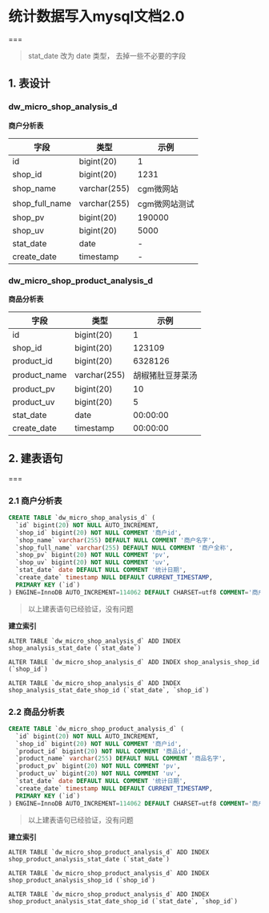 # 统计数据写入mysql文档2.0

===


> stat_date 改为 date 类型， 去掉一些不必要的字段

## 1. 表设计

### dw\_micro\_shop\_analysis\_d

**商户分析表**

字段 | 类型 | 示例
------- | ------- | -------
id | bigint(20) | 1
shop\_id | bigint(20) | 1231
shop\_name | varchar(255) | cgm微网站
shop\_full\_name | varchar(255) | cgm微网站测试
shop_pv | bigint(20) | 190000
shop_uv | bigint(20) | 5000
stat_date | date | -
create_date | timestamp | -

### dw\_micro\_shop\_product\_analysis\_d

**商品分析表**

字段 | 类型 | 示例
------- | ------- | -------
id | bigint(20) | 1
shop\_id | bigint(20) | 123109
product\_id | bigint(20) | 6328126
product\_name | varchar(255) | 胡椒猪肚豆芽菜汤
product_pv | bigint(20) | 10
product_uv | bigint(20) | 5
stat_date | date | 00:00:00
create_date | timestamp | 00:00:00


## 2. 建表语句

===

### 2.1 商户分析表

```sql
CREATE TABLE `dw_micro_shop_analysis_d` (
  `id` bigint(20) NOT NULL AUTO_INCREMENT,
  `shop_id` bigint(20) NOT NULL COMMENT '商户id',
  `shop_name` varchar(255) DEFAULT NULL COMMENT '商户名字',
  `shop_full_name` varchar(255) DEFAULT NULL COMMENT '商户全称',
  `shop_pv` bigint(20) NOT NULL COMMENT 'pv',
  `shop_uv` bigint(20) NOT NULL COMMENT 'uv',
  `stat_date` date DEFAULT NULL COMMENT '统计日期',
  `create_date` timestamp NULL DEFAULT CURRENT_TIMESTAMP,
  PRIMARY KEY (`id`)
) ENGINE=InnoDB AUTO_INCREMENT=114062 DEFAULT CHARSET=utf8 COMMENT='商户分析表';
```

> 以上建表语句已经验证，没有问题

**建立索引**

```
ALTER TABLE `dw_micro_shop_analysis_d` ADD INDEX shop_analysis_stat_date (`stat_date`)

ALTER TABLE `dw_micro_shop_analysis_d` ADD INDEX shop_analysis_shop_id (`shop_id`)

ALTER TABLE `dw_micro_shop_analysis_d` ADD INDEX shop_analysis_stat_date_shop_id (`stat_date`, `shop_id`)
```

### 2.2 商品分析表

```sql
CREATE TABLE `dw_micro_shop_product_analysis_d` (
  `id` bigint(20) NOT NULL AUTO_INCREMENT,
  `shop_id` bigint(20) NOT NULL COMMENT '商户id',
  `product_id` bigint(20) NOT NULL COMMENT '商品id',
  `product_name` varchar(255) DEFAULT NULL COMMENT '商品名字',
  `product_pv` bigint(20) NOT NULL COMMENT 'pv',
  `product_uv` bigint(20) NOT NULL COMMENT 'uv',
  `stat_date` date DEFAULT NULL COMMENT '统计日期',
  `create_date` timestamp NULL DEFAULT CURRENT_TIMESTAMP,
  PRIMARY KEY (`id`)
) ENGINE=InnoDB AUTO_INCREMENT=114062 DEFAULT CHARSET=utf8 COMMENT='商户商品分析表';
```

> 以上建表语句已经验证，没有问题

**建立索引**

```
ALTER TABLE `dw_micro_shop_product_analysis_d` ADD INDEX shop_product_analysis_stat_date (`stat_date`)

ALTER TABLE `dw_micro_shop_product_analysis_d` ADD INDEX shop_product_analysis_shop_id (`shop_id`)

ALTER TABLE `dw_micro_shop_product_analysis_d` ADD INDEX shop_product_analysis_stat_date_shop_id (`stat_date`, `shop_id`)
```